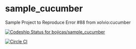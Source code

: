 # sample_cucumber

Sample Project to Reproduce Error #88 from xolvio:cucumber

[ ![Codeship Status for bojicas/sample_cucumber](https://codeship.com/projects/4a11b7d0-e3fb-0132-c05f-5e88bc3b0df8/status?branch=master)](https://codeship.com/projects/81772)

[![Circle CI](https://circleci.com/gh/bojicas/sample_cucumber.svg?style=svg)](https://circleci.com/gh/bojicas/sample_cucumber)
